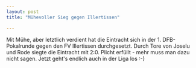 ```yaml
---
layout: post
title: "Mühevoller Sieg gegen Illertissen"

---
```


Mit Mühe, aber letztlich verdient hat die Eintracht sich in der 1. DFB-Pokalrunde gegen den FV Illertissen durchgesetzt. Durch Tore von Joselu und Rode siegte die Eintracht mit 2:0. Plicht erfüllt - mehr muss man dazu nicht sagen. Jetzt geht's endlich auch in der Liga los :-)


